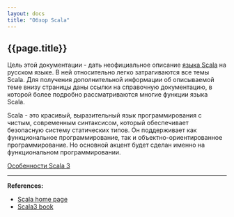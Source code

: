 ```yaml
---
layout: docs
title: "Обзор Scala"
---
```


## {{page.title}}

Цель этой документации - дать неофициальное описание [языка Scala][Scala home page] на русском языке. 
В ней относительно легко затрагиваются все темы Scala. 
Для получения дополнительной информации об описываемой теме внизу страницы даны ссылки на справочную документацию, 
в которой более подробно рассматриваются многие функции языка Scala.

Scala - это красивый, выразительный язык программирования с чистым, современным синтаксисом,
который обеспечивает безопасную систему статических типов.
Он поддерживает как функциональное программирование, так и объектно-ориентированное программирование.
Но основной акцент будет сделан именно на функциональном программировании.

[Особенности Scala 3](https://docs.scala-lang.org/scala3/book/scala-features.html)

---

**References:**
- [Scala home page][Scala home page]
- [Scala3 book](https://docs.scala-lang.org/scala3/book/introduction.html)

[Scala home page]: https://www.scala-lang.org/
